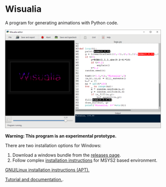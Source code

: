 # Wisualia

A program for generating animations with Python code.

![Screenshot](screenshot.png)

**Warning: This program is an experimental prototype.**

There are two installation options for Windows:
1. Download a windows bundle from the
   [releases page](https://github.com/rt-tondilt/wisualia/releases).
2. Follow complex
   [installation instructions](msys2_installation_instructions.md)
   for MSYS2 based environment.

[GNU/Linux installation instructions (APT).](gnu_linux_installation_instructions.md)

[Tutorial and documentation.](https://rt-tondilt.github.io/wisualia_documentation/).
